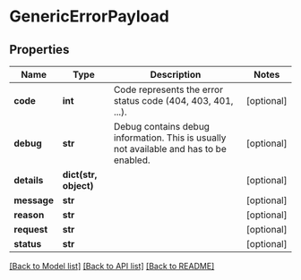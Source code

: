 # GenericErrorPayload

## Properties
Name | Type | Description | Notes
------------ | ------------- | ------------- | -------------
**code** | **int** | Code represents the error status code (404, 403, 401, ...). | [optional] 
**debug** | **str** | Debug contains debug information. This is usually not available and has to be enabled. | [optional] 
**details** | **dict(str, object)** |  | [optional] 
**message** | **str** |  | [optional] 
**reason** | **str** |  | [optional] 
**request** | **str** |  | [optional] 
**status** | **str** |  | [optional] 

[[Back to Model list]](../README.md#documentation-for-models) [[Back to API list]](../README.md#documentation-for-api-endpoints) [[Back to README]](../README.md)


